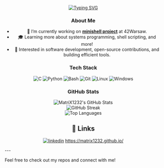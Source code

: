 <div align="center">
  
  [![Typing SVG](https://readme-typing-svg.demolab.com?font=RobotoMono&pause=1000&color=ED18F7&width=435&lines=Welcome+to+my+Github+page)](https://git.io/typing-svg)

### About Me

- 🌱 I’m currently working on **[minishell project](https://github.com/MatriX1232/minishell)** at 42Warsaw.
- 🎓 Learning more about systems programming, shell scripting, and more!
- 🎯 Interested in software development, open-source contributions, and building efficient tools.
  
### Tech Stack

![C](https://img.shields.io/badge/C-A8B9CC?style=flat&logo=c&logoColor=white)
![Python](https://img.shields.io/badge/Python-3776AB?style=flat&logo=python&logoColor=white)
![Bash](https://img.shields.io/badge/Bash-4EAA25?style=flat&logo=gnu-bash&logoColor=white)
![Git](https://img.shields.io/badge/Git-F05032?style=flat&logo=git&logoColor=white)
![Linux](https://img.shields.io/badge/Linux-FCC624?style=flat&logo=linux&logoColor=black)
![Windows](https://img.shields.io/badge/Windows-0078D6?style=flat&logo=windows&logoColor=white)

### GitHub Stats
  ![MatriX1232's GitHub Stats](https://github-readme-stats.vercel.app/api?username=MatriX1232&show_icons=true&theme=radical)
  <br>
  ![GitHub Streak](https://github-readme-streak-stats.herokuapp.com/?user=MatriX1232&theme=radical)
  <br>
  ![Top Languages](https://github-readme-stats.vercel.app/api/top-langs/?username=MatriX1232&layout=compact&theme=radical)

## 🔗 Links
[![linkedin](https://img.shields.io/badge/linkedin-0A66C2?style=for-the-badge&logo=linkedin&logoColor=white)](https://linkedin.com/in/mateusz-solinski/)
https://matrix1232.github.io/

</div>
---

Feel free to check out my repos and connect with me!

<!--
**MatriX1232/MatriX1232** is a ✨ _special_ ✨ repository because its `README.md` (this file) appears on your GitHub profile.

Here are some ideas to get you started:

- 🔭 I’m currently working on ...
- 🌱 I’m currently learning ...
- 👯 I’m looking to collaborate on ...
- 🤔 I’m looking for help with ...
- 💬 Ask me about ...
- 📫 How to reach me: ...
- 😄 Pronouns: ...
- ⚡ Fun fact: ...
-->
